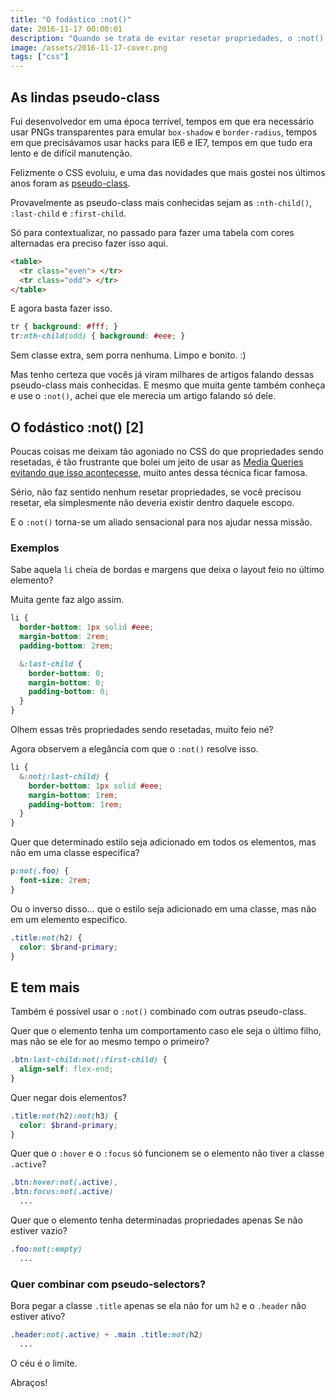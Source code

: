 ```yaml
---
title: "O fodástico :not()"
date: 2016-11-17 00:00:01
description: "Quando se trata de evitar resetar propriedades, o :not() é o cara"
image: /assets/2016-11-17-cover.png
tags: ["css"]
---
```


## As lindas pseudo-class

Fui desenvolvedor em uma época terrível, tempos em que era necessário usar PNGs transparentes para emular `box-shadow` e `border-radius`, tempos em que precisávamos usar hacks para IE6 e IE7, tempos em que tudo era lento e de difícil manutenção.

Felizmente o CSS evoluiu, e uma das novidades que mais gostei nos últimos anos foram as [pseudo-class](https://developer.mozilla.org/en-US/docs/Web/CSS/Pseudo-classes).

Provavelmente as pseudo-class mais conhecidas sejam as `:nth-child()`, `:last-child` e `:first-child`.

Só para contextualizar, no passado para fazer uma tabela com cores alternadas era preciso fazer isso aqui.

```html
<table>
  <tr class="even"> </tr>
  <tr class="odd"> </tr>
</table>
```

E agora basta fazer isso.

```css
tr { background: #fff; }
tr:nth-child(odd) { background: #eee; }
```

Sem classe extra, sem porra nenhuma. Limpo e bonito. :)

Mas tenho certeza que vocês já viram milhares de artigos falando dessas pseudo-class mais conhecidas. E mesmo que muita gente também conheça e use o `:not()`, achei que ele merecia um artigo falando só dele.

## O fodástico :not() [2]

Poucas coisas me deixam tão agoniado no CSS do que propriedades sendo resetadas, é tão frustrante que bolei um jeito de usar as [Media Queries evitando que isso acontecesse](/blog/otimizando-e-organizando-as-media-queries), muito antes dessa técnica ficar famosa.

Sério, não faz sentido nenhum resetar propriedades, se você precisou resetar, ela simplesmente não deveria existir dentro daquele escopo.

E o `:not()` torna-se um aliado sensacional para nos ajudar nessa missão.

### Exemplos

Sabe aquela `li` cheia de bordas e margens que deixa o layout feio no último elemento?

Muita gente faz algo assim.

```scss
li {
  border-bottom: 1px solid #eee;
  margin-bottom: 2rem;
  padding-bottom: 2rem;

  &:last-child {
    border-bottom: 0;
    margin-bottom: 0;
    padding-bottom: 0;
  }
}
```

Olhem essas três propriedades sendo resetadas, muito feio né?

Agora observem a elegância com que o `:not()` resolve isso.

```scss
li {
  &:not(:last-child) {
    border-bottom: 1px solid #eee;
    margin-bottom: 1rem;
    padding-bottom: 1rem;
  }
}
```

Quer que determinado estilo seja adicionado em todos os elementos, mas não em uma classe especifica?

```scss
p:not(.foo) {
  font-size: 2rem;
}
```

Ou o inverso disso... que o estilo seja adicionado em uma classe, mas não em um elemento especifico.

```scss
.title:not(h2) {
  color: $brand-primary;
}
```

## E tem mais

Também é possível usar o `:not()` combinado com outras pseudo-class.

Quer que o elemento tenha um comportamento caso ele seja o último filho, mas não se ele for ao mesmo tempo o primeiro?

```scss
.btn:last-child:not(:first-child) {
  align-self: flex-end;
}
```

Quer negar dois elementos?

```scss
.title:not(h2):not(h3) {
  color: $brand-primary;
}
```

Quer que o `:hover` e o `:focus` só funcionem se o elemento não tiver a classe `.active`?

```scss
.btn:hover:not(.active),
.btn:focus:not(.active)
  ...
```

Quer que o elemento tenha determinadas propriedades apenas Se não estiver vazio?

```scss
.foo:not(:empty)
  ...
```

### Quer combinar com pseudo-selectors?

Bora pegar a classe `.title` apenas se ela não for um `h2` e o `.header` não estiver ativo?

```scss
.header:not(.active) + .main .title:not(h2)
  ...
```

O céu é o limite.

Abraços!
